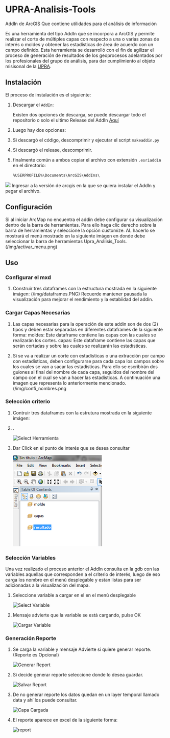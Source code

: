 # UPRA-Analisis-Tools
AddIn de ArcGIS Que contiene utilidades para el análisis de información

Es una herramienta del tipo AddIn que se incorpora a ArcGIS y permite realizar el corte de múltiples capas con respecto a una o varias zonas de interés o moldes y obtener las estadísticas de área de acuerdo con un campo definido. Esta herramienta se desarrolló con el fin de agilizar el proceso de generación de resultados de los geoprocesos adelantados por los profesionales del grupo de análisis, para dar cumplimiento al objeto misisonal de la  [UPRA](http://www.upra.gov.co).


## Instalación

El proceso de instalación es el siguiente:

1. Descargar el `AddIn`:

    Existen dos opciones de descarga, se puede descargar todo el repositorio o solo el ultimo Release del AddIn [Aquí](https://github.com/UpraAnalisis/MultiCortes/releases/latest)

2. Luego hay dos opciones:

3. Si descargó el código, descomprimir y ejecutar el script `makeaddin.py`

4. Si descargó el release, descomprimir. 

5. finalmente común a ambos copiar el archivo con extensión `.esriaddin` en el directorio:

    ```directorio Arcgis
    %USERPROFILE%\Documents\ArcGIS\AddIns\
    ``` 
![]( https://upraanalisis.github.io/gifs/Descarga_multicortes_32.gif)
Ingresar a la versión de arcgis en la que se quiera instalar el AddIn y pegar el archivo.

## Configuración

Si al iniciar ArcMap no encuentra el addin debe configurar su visualización dentro de la barra de herramientas. Para ello haga clic derecho sobre la barra de herramientas y seleccione la opción customize. AL hacerlo se mostrará el menú mostrado en la siguiente imágen en donde debe seleccionar la barra de herramientas Upra_Análisis_Tools.
(/img/activar_menu.png)

## Uso
### Configurar el mxd
1. Construir tres dataframes con la estructura mostrada en la siguiente imágen:
 (/img/dataframes.PNG)
Recuerde mantener pausada la visualización para mejorar el rendimiento y la estabiidad del addin.

### Cargar Capas Necesarias

1. Las capas necesarias para la operación de este addin son de dos (2) tipos y deben estar separadas en diferentes dataframes de la siguiente forma: 
moldes: Este dataframe contiene las capas con las cuales se realizarán los cortes.
capas: Este dataframe contiene las capas que serán cortadas y sobre las cuales se realizarán las estadísticas.

2. Si se va a realizar un corte con estadísticas o una extracción por campo con estadísticas, deben configurarse para cada capa los campos sobre los cuales se van a sacar las estadísticas. Para ello se escribirán dos guiones al final del nombre de cada capa, seguidos del nombre del campo con el cual se van a hacer las estadísticas. A continuación una imagen que representa lo anteriormente mencionado.
(/img/confi_nombres.png


### Selección criterio

1. Contruir tres dataframes con la estrutura mostrada en la siguiente imágen:

  

2. .

    ![Select Herramienta](/img/selherr.PNG)

3. Dar Click en el punto de interés que se desea consultar 

    ![Dataframes](/img/dataframes.PNG)

### Selección Variables

Una vez realizado el proceso anterior el AddIn consulta en la gdb con las variables aquellas que corresponden a el criterio de interés, luego de eso carga los nombre en el menú desplegable y estan listas para ser adicionadas a la visualización del mapa. 

1. Seleccione variable a cargar en el en el menú desplegable

    ![Select Variable](/img/seleccvar.png)

2. Mensaje advierte que la variable se está cargando, pulse OK

    ![Cargar Variable](/img/carvar.PNG)

### Generación Reporte

1. Se carga la variable y mensaje Advierte si quiere generar reporte. (Reporte es Opcional)

    ![Generar Report](/img/genrep.PNG)

2. Si decide generar reporte seleccione donde lo desea guardar.

    ![Salvar Report](/img/savrep.PNG)

3. De no generar reporte los datos quedan en un layer temporal llamado data y ahí los puede consultar. 

    ![Capa Cargada](/img/capcar.PNG)
    
4. El reporte aparece en excel de la siguiente forma: 

    ![report](/img/rep.PNG)
